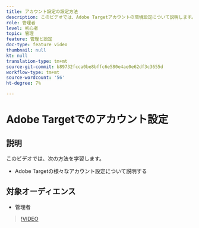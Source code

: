 ```yaml
---
title: アカウント設定の設定方法
description: このビデオでは、Adobe Targetアカウントの環境設定について説明します。 このビデオでは、設定の違いがAdobe Targetに与える影響の例をご覧ください。
role: 管理者
level: 初心者
topic: 管理
feature: 管理と設定
doc-type: feature video
thumbnail: null
kt: null
translation-type: tm+mt
source-git-commit: b89732fcca0be8bffc6e580e4ae0e62df3c3655d
workflow-type: tm+mt
source-wordcount: '56'
ht-degree: 7%

---
```



# Adobe Targetでのアカウント設定

## 説明

このビデオでは、次の方法を学習します。

* Adobe Targetの様々なアカウント設定について説明する

## 対象オーディエンス

* 管理者

>[!VIDEO](https://video.tv.adobe.com/v/17379/?quality=12)